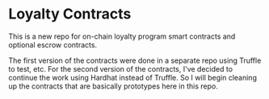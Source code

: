# Loyalty Contracts

This is a new repo for on-chain loyalty program smart contracts and optional escrow contracts.

The first version of the contracts were done in a separate repo using Truffle to test, etc.
For the second version of the contracts, I've decided to continue the work using Hardhat instead of Truffle. So I will begin cleaning up the contracts that are basically prototypes here in this repo.

```

```
